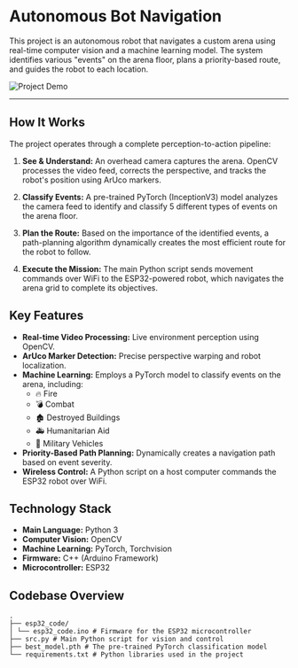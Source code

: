 # Autonomous Bot Navigation

This project is an autonomous robot that navigates a custom arena using real-time computer vision and a machine learning model. The system identifies various "events" on the arena floor, plans a priority-based route, and guides the robot to each location.

![Project Demo](https://drive.google.com/file/d/1FSJBo8isUng6pxaYMCx-LnSWOEKhXnYs/view?usp=sharing)


---

## How It Works

The project operates through a complete perception-to-action pipeline:

1.  **See & Understand:** An overhead camera captures the arena. OpenCV processes the video feed, corrects the perspective, and tracks the robot's position using ArUco markers.

2.  **Classify Events:** A pre-trained PyTorch (InceptionV3) model analyzes the camera feed to identify and classify 5 different types of events on the arena floor.

3.  **Plan the Route:** Based on the importance of the identified events, a path-planning algorithm dynamically creates the most efficient route for the robot to follow.

4.  **Execute the Mission:** The main Python script sends movement commands over WiFi to the ESP32-powered robot, which navigates the arena grid to complete its objectives.

## Key Features

-   **Real-time Video Processing:** Live environment perception using OpenCV.
-   **ArUco Marker Detection:** Precise perspective warping and robot localization.
-   **Machine Learning:** Employs a PyTorch model to classify events on the arena, including:
    -   🔥 Fire
    -   💣 Combat
    -   🏚️ Destroyed Buildings
    -   🚑 Humanitarian Aid
    -   🚛 Military Vehicles
-   **Priority-Based Path Planning:** Dynamically creates a navigation path based on event severity.
-   **Wireless Control:** A Python script on a host computer commands the ESP32 robot over WiFi.

## Technology Stack

-   **Main Language:** Python 3
-   **Computer Vision:** OpenCV
-   **Machine Learning:** PyTorch, Torchvision
-   **Firmware:** C++ (Arduino Framework)
-   **Microcontroller:** ESP32

## Codebase Overview
    .
    ├── esp32_code/
    │ └── esp32_code.ino # Firmware for the ESP32 microcontroller
    ├── src.py # Main Python script for vision and control
    ├── best_model.pth # The pre-trained PyTorch classification model
    └── requirements.txt # Python libraries used in the project